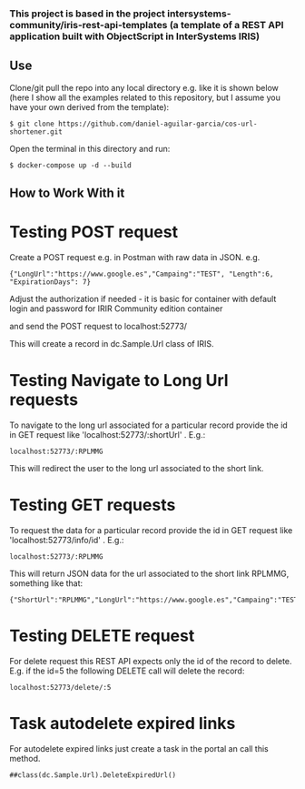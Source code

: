 
### This project is based in the project intersystems-community/iris-rest-api-templates (a template of a REST API application built with ObjectScript in InterSystems IRIS)


## Use

Clone/git pull the repo into any local directory e.g. like it is shown below (here I show all the examples related to this repository, but I assume you have your own derived from the template):

```
$ git clone https://github.com/daniel-aguilar-garcia/cos-url-shortener.git
```

Open the terminal in this directory and run:

```
$ docker-compose up -d --build
```


## How to Work With it

# Testing POST request

Create a POST request e.g. in Postman with raw data in JSON. e.g.

```
{"LongUrl":"https://www.google.es","Campaing":"TEST", "Length":6, "ExpirationDays": 7}
```

Adjust the authorization if needed - it is basic for container with default login and password for IRIR Community edition container

and send the POST request to localhost:52773/

This will create a record in dc.Sample.Url class of IRIS.


# Testing Navigate to Long Url requests

To navigate to the long url associated for a particular record provide the id in GET request like 'localhost:52773/:shortUrl' . E.g.:

```
localhost:52773/:RPLMMG
```

This will redirect the user to the long url associated to the short link.


# Testing GET requests

To request the data for a particular record provide the id in GET request like 'localhost:52773/info/id' . E.g.:

```
localhost:52773/:RPLMMG
```

This will return JSON data for the url associated to the short link RPLMMG, something like that:

```
{"ShortUrl":"RPLMMG","LongUrl":"https://www.google.es","Campaing":"TEST","Length":6,"Clicked":false,"ExpirationDays":7,"ExpirationDate":66517}
```


# Testing DELETE request

For delete request this REST API expects only the id of the record to delete. E.g. if the id=5 the following DELETE call will delete the record:

```
localhost:52773/delete/:5
```

# Task autodelete expired links

For autodelete expired links just create a task in the portal an call this method.

```
##class(dc.Sample.Url).DeleteExpiredUrl()
```

